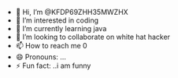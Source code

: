 - 👋 Hi, I’m @KFDP69ZHH35MWZHX
- 👀 I’m interested in coding
- 🌱 I’m currently learning java
- 💞️ I’m looking to collaborate on white hat hacker 
- 📫 How to reach me 0
- 😄 Pronouns: ...
- ⚡ Fun fact: ..i am funny

<!---
KFDP69ZHH35MWZHX/KFDP69ZHH35MWZHX is a ✨ special ✨ repository because its `README.md` (this file) appears on your GitHub profile.
You can click the Preview link to take a look at your changes.
--->
